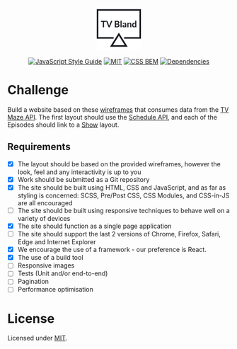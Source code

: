 <div align="center">
<img src="https://github.com/alexprut/tvbland/raw/master/src/img/tvbland-logo.png" width="100" height="auto"/>

[![JavaScript Style Guide](https://img.shields.io/badge/code_style-standard-brightgreen.svg)](https://standardjs.com)
[![MIT](https://img.shields.io/dub/l/vibe-d.svg?style=flat-square)](https://github.com/alexprut/tvbland/blob/master/LICENSE)
[![CSS BEM](https://img.shields.io/badge/css-bem-blue.svg?style=flat-square)](https://en.bem.info/)
[![Dependencies](https://david-dm.org/alexprut/tvbland.svg?style=flat-square)](https://david-dm.org/alexprut/tvbland)
</div>

# Challenge
Build a website based on these [wireframes](./wireframes) that
consumes data from the [TV Maze API](https://www.tvmaze.com/api).
The first layout should use the [Schedule API](https://www.tvmaze.com/api#schedule),
and each of the Episodes should link to a [Show](https://www.tvmaze.com/api#shows) layout.

## Requirements
- [x] The layout should be based on the provided wireframes, however the look, feel and any interactivity is up to you
- [x] Work should be submitted as a Git repository
- [x] The site should be built using HTML, CSS and JavaScript, and as far as styling is concerned: SCSS, Pre/Post CSS,
CSS Modules, and CSS-in-JS are all encouraged
- [ ] The site should be built using responsive techniques to behave well on a variety of devices
- [x] The site should function as a single page application
- [ ] The site should support the last 2 versions of Chrome, Firefox, Safari, Edge and Internet Explorer
- [x] We encourage the use of a framework - our preference is React.
- [x] The use of a build tool
- [ ] Responsive images
- [ ] Tests (Unit and/or end-to-end)
- [ ] Pagination
- [ ] Performance optimisation

License
=======
Licensed under [MIT](https://github.com/alexprut/tvbland/blob/master/LICENSE).
